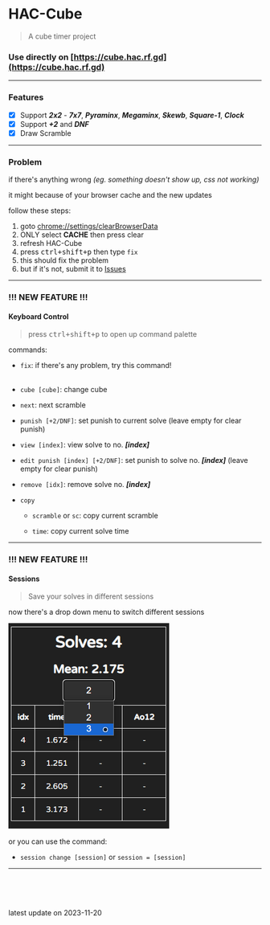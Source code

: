 # HAC-Cube
> A cube timer project

### Use directly on [https://cube.hac.rf.gd](https://cube.hac.rf.gd)

---

### Features
- [x] Support ***2x2*** - ***7x7***, ***Pyraminx***, ***Megaminx***, ***Skewb***, ***Square-1***, ***Clock***
- [x] Support ***+2*** and ***DNF***
- [x] Draw Scramble

---

### Problem
if there's anything wrong
*(eg. something doesn't show up, css not working)*

it might because of your browser cache and the new updates

follow these steps: 
1. goto [chrome://settings/clearBrowserData](chrome://settings/clearBrowserData)
1. ONLY select **CACHE** then press clear
1. refresh HAC-Cube
1. press <kbd>ctrl+shift+p</kbd> then type `fix`
1. this should fix the problem
1. but if it's not, submit it to [Issues](https://github.com/GhostShadow0316/HAC-Cube/issues)

---

### !!! NEW FEATURE !!!
#### Keyboard Control
> press <kbd>ctrl+shift+p</kbd> to open up command palette

commands:
- `fix`: if there's any problem, try this command!
<br><br>

- `cube [cube]`: change cube

- `next`: next scramble

- `punish [+2/DNF]`: set punish to current solve (leave empty for clear punish)

- `view [index]`: view solve to no. ***[index]***

- `edit punish [index] [+2/DNF]`: set punish to solve no. ***[index]*** (leave empty for clear punish)

- `remove [idx]`: remove solve no. ***[index]***

- `copy`
    - `scramble` or `sc`: copy current scramble

    - `time`: copy current solve time

---

### !!! NEW FEATURE !!!
#### Sessions
> Save your solves in different sessions

now there's a drop down menu to switch different sessions

![drop down menu](static/screeenshots/drop-down.png)

or you can use the command:
- `session change [session]` or `session = [session]`

---

<br><br><br>

latest update on 2023-11-20
